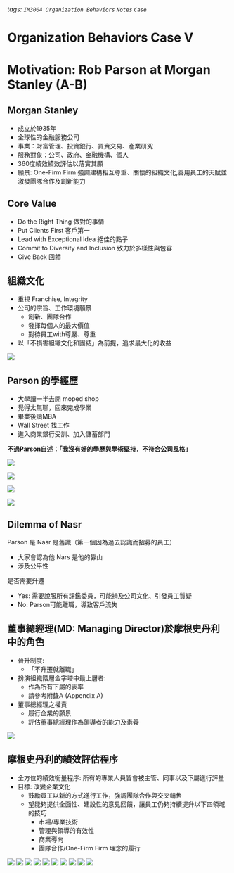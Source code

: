 ###### tags: `IM3004 Organization Behaviors` `Notes` `Case`
# Organization Behaviors Case V
# Motivation: Rob Parson at Morgan Stanley (A-B)
## Morgan Stanley
* 成立於1935年
* 全球性的金融服務公司
* 事業：財富管理、投資銀行、買賣交易、產業研究
* 服務對象：公司、政府、金融機構、個人
* 360度績效績效評估以落實其願
* 願景: One-Firm Firm
強調建構相互尊重、關懷的組織文化,善用員工的天賦並激發團隊合作及創新能力



## Core Value
* Do the Right Thing 做對的事情
* Put Clients First 客戶第一
* Lead with Exceptional Idea 絕佳的點子
* Commit to Diversity and Inclusion 致力於多樣性與包容
* Give Back 回饋


## 組織文化
* 重視 Franchise, Integrity
* 公司的宗旨、工作環境願景
    * 創新、團隊合作
    * 發揮每個人的最大價值
    * 對待員工with尊嚴、尊重
* 以「不損害組織文化和團結」為前提，追求最大化的收益


![](https://i.imgur.com/SVSI0LI.png)


## Parson 的學經歷
* 大學讀一半去開 moped shop
* 覺得太無聊，回來完成學業
* 畢業後讀MBA
* Wall Street 找工作
* 進入商業銀行受訓、加入儲蓄部門

**不過Parson自述：「我沒有好的學歷與學術堅持，不符合公司風格」**


![](https://i.imgur.com/Msw12lC.png)

![](https://i.imgur.com/EwSujTs.png)

![](https://i.imgur.com/94fcywJ.png)

![](https://i.imgur.com/1TdQGEK.png)


## Dilemma of Nasr
Parson 是 Nasr 是舊識（第一個因為過去認識而招募的員工）
* 大家會認為他 Nars 是他的靠山
* 涉及公平性

是否需要升遷
* Yes: 需要說服所有評鑑委員，可能損及公司文化、引發員工質疑
* No: Parson可能離職，導致客戶流失


## 董事總經理(MD: Managing Director)於摩根史丹利中的角色
* 晉升制度: 
    * 「不升遷就離職」
* 扮演組織階層金字塔中最上層者: 
    * 作為所有下屬的表率
    * 請參考附錄A (Appendix A)
*  董事總經理之權責
    * 履行企業的願景
    * 評估董事總經理作為領導者的能力及素養
    
![](https://i.imgur.com/KBaHqHG.png)


## 摩根史丹利的績效評估程序
* 全方位的績效衡量程序: 所有的專業人員皆會被主管、同事以及下屬進行評量
* 目標: 改變企業文化
    * 鼓勵員工以新的方式進行工作，強調團隊合作與交叉銷售
    * 望能夠提供全面性、建設性的意見回饋，讓員工仍夠持續提升以下四領域的技巧
        * 市場/專業技術
        * 管理與領導的有效性
        * 商業導向
        * 團隊合作/One-Firm Firm 理念的履行


![](https://i.imgur.com/eh8J8Bp.png)
![](https://i.imgur.com/pIw17uz.png)
![](https://i.imgur.com/QK1Cq1n.png)
![](https://i.imgur.com/PzERAM6.png)
![](https://i.imgur.com/17CMhle.png)
![](https://i.imgur.com/ycH0G3G.png)
![](https://i.imgur.com/cDLSb5E.png)
![](https://i.imgur.com/VpcNtEB.png)
![](https://i.imgur.com/DJPd4GB.png)
![](https://i.imgur.com/fKcvRus.png)


